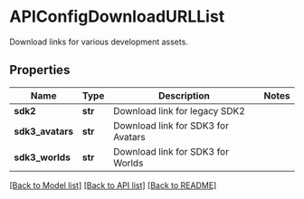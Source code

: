# APIConfigDownloadURLList

Download links for various development assets.

## Properties
Name | Type | Description | Notes
------------ | ------------- | ------------- | -------------
**sdk2** | **str** | Download link for legacy SDK2 | 
**sdk3_avatars** | **str** | Download link for SDK3 for Avatars | 
**sdk3_worlds** | **str** | Download link for SDK3 for Worlds | 

[[Back to Model list]](../README.md#documentation-for-models) [[Back to API list]](../README.md#documentation-for-api-endpoints) [[Back to README]](../README.md)


